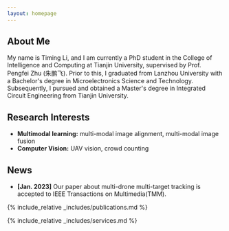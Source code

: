 ```yaml
---
layout: homepage
---
```


## About Me

My name is Timing Li, and I am currently a PhD student in the College of Intelligence and Computing at Tianjin University, supervised by Prof. Pengfei Zhu (朱鹏飞). 
Prior to this, I graduated from Lanzhou University with a Bachelor's degree in Microelectronics Science and Technology. Subsequently, I pursued and obtained a Master's degree in Integrated Circuit Engineering from Tianjin University.

<!-- My main research interests are multi-modal alignment, multi-modal fusion and crowd counting. -->
## Research Interests

- **Multimodal learning:** multi-modal image alignment, multi-modal image fusion
- **Computer Vision:** UAV vision, crowd counting

## News

- **[Jan. 2023]** Our paper about multi-drone multi-target tracking is accepted to IEEE Transactions on Multimedia(TMM).

<!-- - **[Feb. 2020]** We will host the ACM Multimedia Asia 2020 conference in Singapore!
- **[Sept. 2019]** Our paper about few-shot learning is accepted to NeurIPS 2019.
- **[Mar. 2019]** Our paper about few-shot learning is accepted to CVPR 2019. -->

{% include_relative _includes/publications.md %}

{% include_relative _includes/services.md %}
